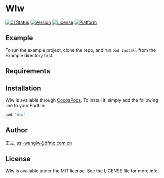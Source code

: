 # Wlw

[![CI Status](https://img.shields.io/travis/王立/Wlw.svg?style=flat)](https://travis-ci.org/王立/Wlw)
[![Version](https://img.shields.io/cocoapods/v/Wlw.svg?style=flat)](https://cocoapods.org/pods/Wlw)
[![License](https://img.shields.io/cocoapods/l/Wlw.svg?style=flat)](https://cocoapods.org/pods/Wlw)
[![Platform](https://img.shields.io/cocoapods/p/Wlw.svg?style=flat)](https://cocoapods.org/pods/Wlw)

## Example

To run the example project, clone the repo, and run `pod install` from the Example directory first.

## Requirements

## Installation

Wlw is available through [CocoaPods](https://cocoapods.org). To install
it, simply add the following line to your Podfile:

```ruby
pod 'Wlw'
```

## Author

王立, ssi-wanglw@dfmc.com.cn

## License

Wlw is available under the MIT license. See the LICENSE file for more info.
